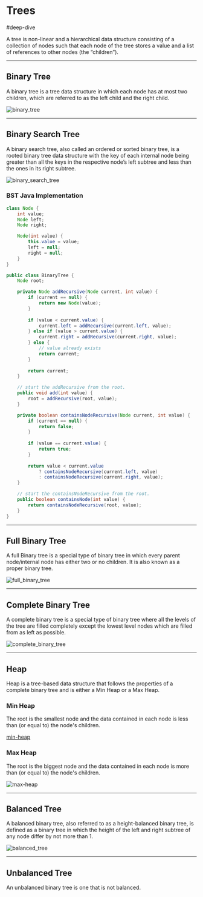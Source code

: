 # Trees

#deep-dive

A tree is non-linear and a hierarchical data structure consisting of a collection of nodes such that each node of the tree stores a value and a list of references to other nodes (the “children”).

---

## Binary Tree

A binary tree is a tree data structure in which each node has at most two children, which are referred to as the left child and the right child.

![binary_tree](binary_tree.png)


---
## Binary Search Tree

A binary search tree, also called an ordered or sorted binary tree, is a rooted binary tree data structure with the key of each internal node being greater than all the keys in the respective node’s left subtree and less than the ones in its right subtree.


![binary_search_tree](binary_search_tree.png)

### BST Java Implementation

```JAVA
class Node {
    int value;
    Node left;
    Node right;

    Node(int value) {
        this.value = value;
        left = null;
        right = null;
    }
}

public class BinaryTree {
    Node root;

    private Node addRecursive(Node current, int value) {
        if (current == null) {
            return new Node(value);
        }
        
        if (value < current.value) {
            current.left = addRecursive(current.left, value);
        } else if (value > current.value) {
            current.right = addRecursive(current.right, value);
        } else {
            // value already exists
            return current;
        }
        
        return current;
    }

	// start the addRecursive from the root.
    public void add(int value) {
        root = addRecursive(root, value);
    }

    private boolean containsNodeRecursive(Node current, int value) {
        if (current == null) {
            return false;
        }
        
        if (value == current.value) {
            return true;
        }
        
        return value < current.value
            ? containsNodeRecursive(current.left, value)
            : containsNodeRecursive(current.right, value);
    }

	// start the containsNodeRecursive from the root.
    public boolean containsNode(int value) {
        return containsNodeRecursive(root, value);
    }
}

```

---
## Full Binary Tree

A full Binary tree is a special type of binary tree in which every parent node/internal node has either two or no children. It is also known as a proper binary tree.

![full_binary_tree](full_binary_tree.webp)

---
## Complete Binary Tree

A complete binary tree is a special type of binary tree where all the levels of the tree are filled completely except the lowest level nodes which are filled from as left as possible.

![complete_binary_tree](complete_binary_tree.webp)

---
## Heap

Heap is a tree-based data structure that follows the properties of a complete binary tree and is either a Min Heap or a Max Heap.

### Min Heap

The root is the smallest node and the data contained in each node is less than (or equal to) the node's children.

[min-heap](min-heap.png)

### Max Heap

The root is the biggest node and the data contained in each node is more than (or equal to) the node's children.

![max-heap](max-heap.png)


---
## Balanced Tree

A balanced binary tree, also referred to as a height-balanced binary tree, is defined as a binary tree in which the height of the left and right subtree of any node differ by not more than 1.

![balanced_tree](balanced_tree.png)

---
## Unbalanced Tree

An unbalanced binary tree is one that is not balanced.